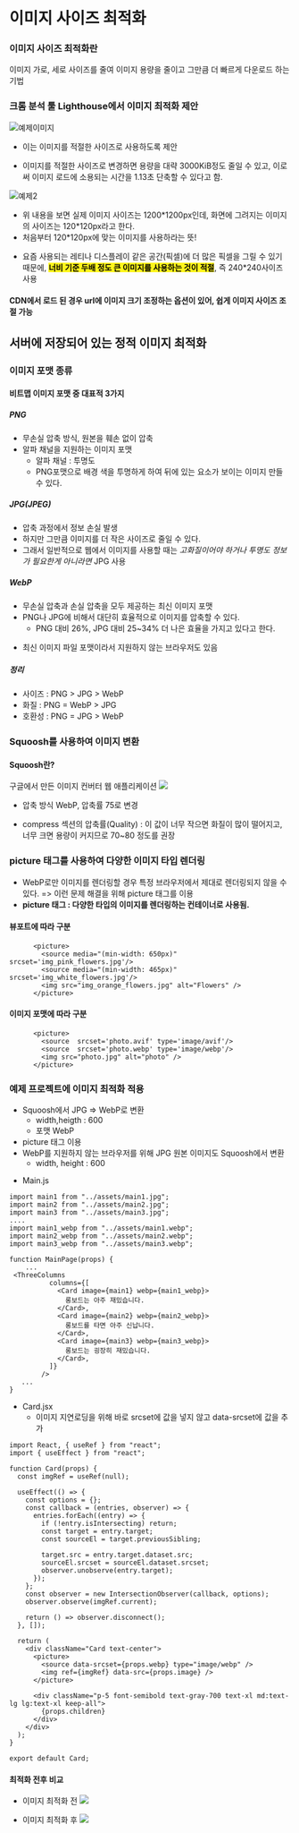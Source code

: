 # 이미지 사이즈 최적화

### 이미지 사이즈 최적화란

이미지 가로, 세로 사이즈를 줄여 이미지 용량을 줄이고 그만큼 더 빠르게 다운로드 하는 기법

### 크롬 분석 툴 Lighthouse에서 이미지 최적화 제안

![예제이미지](a.png)

- 이는 이미지를 적절한 사이즈로 사용하도록 제안

* 이미지를 적절한 사이즈로 변경하면 용량을 대략 3000KiB정도 줄일 수 있고, 이로써 이미지 로드에 소용되는 시간을 1.13초 단축할 수 있다고 함.

![예제2](b.png)

- 위 내용을 보면 실제 이미지 사이즈는 1200\*1200px인데, 화면에 그려지는 이미지의 사이즈는 120\*120px라고 한다.
- 처음부터 120\*120px에 맞는 이미지를 사용하라는 뜻!

* 요즘 사용되는 레티나 디스플레이 같은 공간(픽셀)에 더 많은 픽셀을 그릴 수 있기 때문에, <span style='background-color: #fff51b; color: black;'>**너비 기준 두배 정도 큰 이미지를 사용하는 것이 적절**</span>, 즉 240\*240사이즈 사용

#### CDN에서 로드 된 경우 url에 이미지 크기 조정하는 옵션이 있어, 쉽게 이미지 사이즈 조절 가능

## 서버에 저장되어 있는 정적 이미지 최적화

### 이미지 포맷 종류

#### 비트맵 이미지 포맷 중 대표적 3가지

##### PNG

- 무손실 압축 방식, 원본을 훼손 없이 압축
- 알파 채널을 지원하는 이미지 포맷
  - 알파 채널 : 투명도
  * PNG포맷으로 배경 색을 투명하게 하여 뒤에 있는 요소가 보이는 이미지 만들 수 있다.

##### JPG(JPEG)

- 압축 과정에서 정보 손실 발생
- 하지만 그만큼 이미지를 더 작은 사이즈로 줄일 수 있다.
- 그래서 일반적으로 웹에서 이미지를 사용할 때는 _고화질이어야 하거나 투명도 정보가 필요한게 아니라면_ JPG 사용

##### WebP

- 무손실 압축과 손실 압축을 모두 제공하는 최신 이미지 포맷
- PNG나 JPG에 비해서 대단히 효율적으로 이미지를 압축할 수 있다.
  - PNG 대비 26%, JPG 대비 25~34% 더 나은 효율을 가지고 있다고 한다.

* 최신 이미지 파일 포맷이라서 지원하지 않는 브라우저도 있음

##### 정리

- 사이즈 : PNG > JPG > WebP
- 화질 : PNG = WebP > JPG
- 호환성 : PNG = JPG > WebP

### Squoosh를 사용하여 이미지 변환

#### Squoosh란?

구글에서 만든 이미지 컨버터 웹 애플리케이션
![](c.png)

- 압축 방식 WebP, 압축률 75로 변경

* compress 섹션의 압축률(Quality) : 이 값이 너무 작으면 화질이 많이 떨어지고, 너무 크면 용량이 커지므로 70~80 정도를 권장

### picture 태그를 사용하여 다양한 이미지 타입 렌더링

- WebP로만 이미지를 렌더링할 경우 특정 브라우저에서 제대로 렌더링되지 않을 수 있다. => 이런 문제 해결을 위해 picture 태그를 이용
- **picture 태그 : 다양한 타입의 이미지를 렌더링하는 컨테이너로 사용됨.**

#### 뷰포트에 따라 구분

```
	  <picture>
		<source media="(min-width: 650px)" srcset='img_pink_flowers.jpg'/>
		<source media="(min-width: 465px)" srcset='img_white_flowers.jpg'/>
		<img src="img_orange_flowers.jpg" alt="Flowers" />
	  </picture>
```

#### 이미지 포맷에 따라 구분

```
	  <picture>
		<source  srcset='photo.avif' type='image/avif'/>
		<source  srcset='photo.webp' type='image/webp'/>
		<img src="photo.jpg" alt="photo" />
	  </picture>
```

### 예제 프로젝트에 이미지 최적화 적용

- Squoosh에서 JPG => WebP로 변환
  - width,heigth : 600
  - 포맷 WebP
- picture 태그 이용
- WebP를 지원하지 않는 브라우저를 위해 JPG 원본 이미지도 Squoosh에서 변환
  - width, height : 600

* Main.js

```
import main1 from "../assets/main1.jpg";
import main2 from "../assets/main2.jpg";
import main3 from "../assets/main3.jpg";
....
import main1_webp from "../assets/main1.webp";
import main2_webp from "../assets/main2.webp";
import main3_webp from "../assets/main3.webp";

function MainPage(props) {
    ...
 <ThreeColumns
          columns={[
            <Card image={main1} webp={main1_webp}>
              롱보드는 아주 재밌습니다.
            </Card>,
            <Card image={main2} webp={main2_webp}>
              롱보드를 타면 아주 신납니다.
            </Card>,
            <Card image={main3} webp={main3_webp}>
              롱보드는 굉장히 재밌습니다.
            </Card>,
          ]}
        />
   ...
}
```

- Card.jsx
  - 이미지 지연로딩을 위해 바로 srcset에 값을 넣지 않고 data-srcset에 값을 추가

```
import React, { useRef } from "react";
import { useEffect } from "react";

function Card(props) {
  const imgRef = useRef(null);

  useEffect(() => {
    const options = {};
    const callback = (entries, observer) => {
      entries.forEach((entry) => {
        if (!entry.isIntersecting) return;
        const target = entry.target;
        const sourceEl = target.previousSibling;

        target.src = entry.target.dataset.src;
        sourceEl.srcset = sourceEl.dataset.srcset;
        observer.unobserve(entry.target);
      });
    };
    const observer = new IntersectionObserver(callback, options);
    observer.observe(imgRef.current);

    return () => observer.disconnect();
  }, []);

  return (
    <div className="Card text-center">
      <picture>
        <source data-srcset={props.webp} type="image/webp" />
        <img ref={imgRef} data-src={props.image} />
      </picture>

      <div className="p-5 font-semibold text-gray-700 text-xl md:text-lg lg:text-xl keep-all">
        {props.children}
      </div>
    </div>
  );
}

export default Card;

```

#### 최적화 전후 비교

- 이미지 최적화 전
  ![](d.png)

- 이미지 최적화 후
  ![](e.png)
